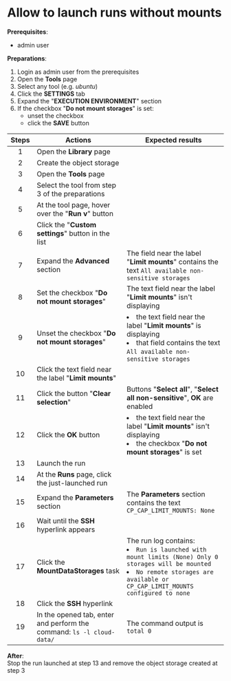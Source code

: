 # Allow to launch runs without mounts

**Prerequisites**:

- admin user

**Preparations**:

1. Login as admin user from the prerequisites
2. Open the **Tools** page
3. Select any tool (e.g. _ubuntu_)
4. Click the **SETTINGS** tab
5. Expand the "**EXECUTION ENVIRONMENT**" section
6. If the checkbox "**Do not mount storages**" is set:
    - unset the checkbox
    - click the **SAVE** button

| Steps | Actions | Expected results |
| :---: | --- | --- |
| 1 | Open the **Library** page | |
| 2 | Create the object storage | |
| 3 | Open the **Tools** page | |
| 4 | Select the tool from step 3 of the preparations | |
| 5 | At the tool page, hover over the "**Run v**" button | |
| 6 | Click the "**Custom settings**" button in the list | |
| 7 | Expand the **Advanced** section | The field near the label "**Limit mounts**" contains the text `All available non-sensitive storages` |
| 8 | Set the checkbox "**Do not mount storages**" | The text field near the label "**Limit mounts**" isn't displaying |
| 9 | Unset the checkbox "**Do not mount storages**" | <li> the text field near the label "**Limit mounts**" is displaying <li> that field contains the text `All available non-sensitive storages` |
| 10 | Click the text field near the label "**Limit mounts**" | |
| 11 | Click the button "**Clear selection**" | Buttons "**Select all**", "**Select all non-sensitive**", **OK** are enabled |
| 12 | Click the **OK** button | <li> the text field near the label "**Limit mounts**" isn't displaying <li> the checkbox "**Do not mount storages**" is set |
| 13 | Launch the run | |
| 14 | At the **Runs** page, click the just-launched run | |
| 15 | Expand the **Parameters** section | The **Parameters** section contains the text `CP_CAP_LIMIT_MOUNTS: None` |
| 16 | Wait until the **SSH** hyperlink appears | |
| 17 | Click the **MountDataStorages** task | The run log contains: <li> `Run is launched with mount limits (None) Only 0 storages will be mounted` <li> `No remote storages are available or CP_CAP_LIMIT_MOUNTS configured to none` |
| 18 | Click the **SSH** hyperlink | |
| 19 | In the opened tab, enter and perform the command: `ls -l cloud-data/` | The command output is `total 0` |

**After**:  
Stop the run launched at step 13 and remove the object storage created at step 3